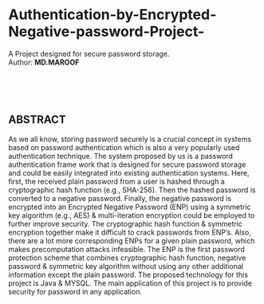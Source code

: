 # Authentication-by-Encrypted-Negative-password-Project-
A Project designed for secure password storage.
<br>
Author: <b>MD.MAROOF</b>


<br>
<br>
<br>

<h2> ABSTRACT </h2>
As we all know, storing password securely is a crucial concept in systems based on password authentication which is also a very popularly used authentication technique. The system proposed by us is a password authentication frame work that is designed for secure password storage and could be easily integrated into existing authentication systems. Here, first, the received plain password from a user is hashed through a cryptographic hash function (e.g., SHA-256). Then the hashed password is converted to a negative password. Finally, the negative password is encrypted into an Encrypted Negative Password (ENP) using a symmetric key algorithm (e.g., AES) & multi-iteration encryption could be employed to further improve security. The cryptographic hash function & symmetric encryption together make it difficult to crack passwords from ENP’s. Also, there are a lot more corresponding ENPs for a given plain password, which makes precomputation attacks infeasible. The ENP is the first password protection scheme that combines cryptographic hash function, negative password & symmetric key algorithm without using any other additional information except the plain password. The proposed technology for this project is Java & MYSQL. The main application of this project is to provide security for password in any application.


